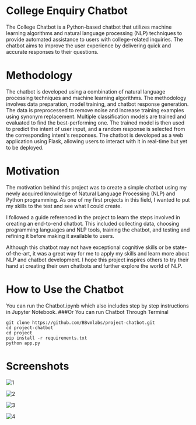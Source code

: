 # College Enquiry Chatbot
  The College Chatbot is a Python-based chatbot that utilizes machine learning algorithms and natural language processing (NLP) techniques to provide automated assistance to users with college-related inquiries. The chatbot aims to improve the user experience by delivering quick and accurate responses to their questions.

# Methodology
  The chatbot is developed using a combination  of natural language processing techniques and machine learning algorithms. The methodology involves data preparation, model training, and chatbot response generation. The data is preprocessed to remove noise and increase training examples using synonym replacement. Multiple classification models are trained and evaluated to find the best-performing one. The trained model is then used to predict the intent of user input, and a random response is selected from the corresponding intent's responses. The chatbot is devoloped as a web application using Flask, allowing users to interact with it in real-time but yet to be deployed.

# Motivation
  The motivation behind this project was to create a simple chatbot using my newly acquired knowledge of Natural Language Processing (NLP) and Python programming. As one of my first projects in this field, I wanted to put my skills to the test and see what I could create.

  I followed a guide referenced in the project to learn the steps involved in creating an end-to-end chatbot. This included collecting data, choosing programming languages and NLP tools, training the chatbot, and testing and refining it before making it available to users.

  Although this chatbot may not have exceptional cognitive skills or be state-of-the-art, it was a great way for me to apply my skills and learn more about NLP and chatbot development. I hope this project inspires others to try their hand at creating their own chatbots and further explore the world of NLP.

# How to Use the Chatbot
You can run the Chatbot.ipynb which also includes step by step instructions in Jupyter Notebook.
###Or
You can run Chatbot Through Terminal
```
git clone https://github.com/BBvmlabs/project-chatbot.git
cd project-chatbot
cd project
pip install -r requirements.txt
python app.py
```

# Screenshots

![1](https://github.com/BBvmlabs/project-chatbot/assets/104076909/49fce8e7-1c3b-467f-adff-b4888f4fd408)

![2](https://github.com/BBvmlabs/project-chatbot/assets/104076909/60da9cb6-393b-49d7-b275-75f1f147661b)

![3](https://github.com/BBvmlabs/project-chatbot/assets/104076909/e7b08558-34db-4772-af26-80207b8cfeb8)

![4](https://github.com/BBvmlabs/project-chatbot/assets/104076909/0ad9c461-1522-439f-818a-284ec705b306)
